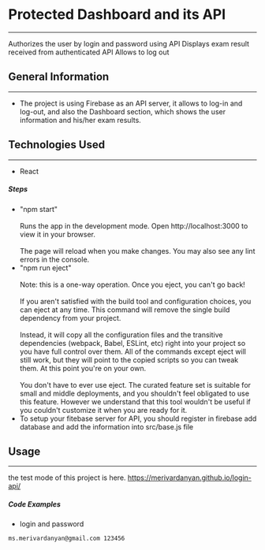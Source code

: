 <h1>Protected Dashboard and its API</h1>
<hr><p>Authorizes the user by login and password using API
Displays exam result received from authenticated API
Allows to log out</p><h2>General Information</h2>
<hr><ul>
<li>The project is using Firebase as an API server, it allows to log-in and log-out, and also the Dashboard section, which shows the user information and his/her exam results.</li>

</ul><h2>Technologies Used</h2>
<hr><ul>
<li>React</li>
</ul><h5>Steps</h5><ul>
<li>"npm start"  <br> <br>Runs the app in the development mode. Open http://localhost:3000 to view it in your browser.   <br> <br>The page will reload when you make changes. You may also see any lint errors in the console.</li>
<li>"npm run eject" <br>  <br>Note: this is a one-way operation. Once you eject, you can't go back!  
 <br> <br>If you aren't satisfied with the build tool and configuration choices, you can eject at any time. This command will remove the single build dependency from your project.  
  <br> <br>Instead, it will copy all the configuration files and the transitive dependencies (webpack, Babel, ESLint, etc) right into your project so you have full control over them. All of the commands except eject will still work, but they will point to the copied scripts so you can tweak them. At this point you're on your own.  
   <br> <br>You don't have to ever use eject. The curated feature set is suitable for small and middle deployments, and you shouldn't feel obligated to use this feature. However we understand that this tool wouldn't be useful if you couldn't customize it when you are ready for it.</li>
   <li>To setup your fitebase server for API, you should register in firebase add database and add the information into src/base.js file </li>
</ul><h2>Usage</h2>
<hr><p>the test mode of this project is here.
<a href="https://merivardanyan.github.io/login-api/">https://merivardanyan.github.io/login-api/</a></p><h5>Code Examples</h5><ul>
<li>login and password</li>
</ul><p><code>ms.merivardanyan@gmail.com 123456</code></p>
